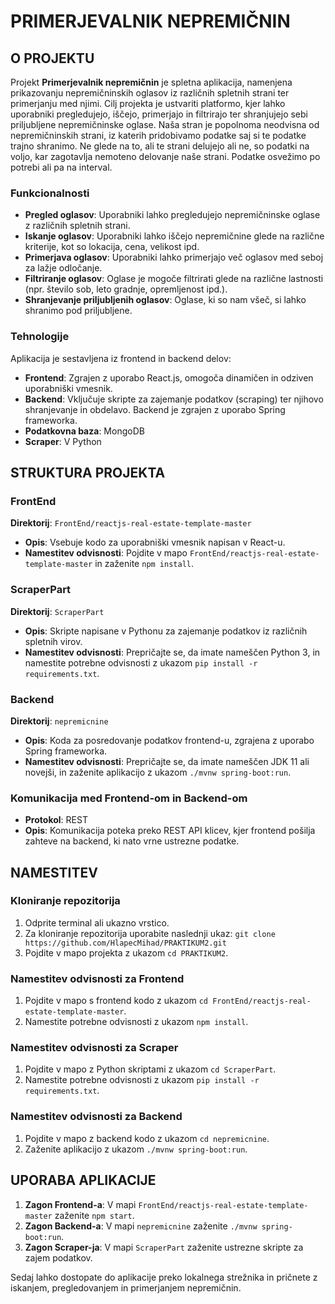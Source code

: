 # PRIMERJEVALNIK NEPREMIČNIN

## O PROJEKTU
Projekt **Primerjevalnik nepremičnin** je spletna aplikacija, namenjena prikazovanju nepremičninskih oglasov iz različnih spletnih strani ter primerjanju med njimi. Cilj projekta je ustvariti platformo, kjer lahko uporabniki pregledujejo, iščejo, primerjajo in filtrirajo ter shranjujejo sebi priljubljene nepremičninske oglase. Naša stran je popolnoma neodvisna od nepremičninskih strani, iz katerih pridobivamo podatke saj si te podatke trajno shranimo. Ne glede na to, ali te strani delujejo ali ne, so podatki na voljo, kar zagotavlja nemoteno delovanje naše strani. Podatke osvežimo po potrebi ali pa na interval.

### Funkcionalnosti
- **Pregled oglasov**: Uporabniki lahko pregledujejo nepremičninske oglase z različnih spletnih strani.
- **Iskanje oglasov**: Uporabniki lahko iščejo nepremičnine glede na različne kriterije, kot so lokacija, cena, velikost ipd.
- **Primerjava oglasov**: Uporabniki lahko primerjajo več oglasov med seboj za lažje odločanje.
- **Filtriranje oglasov**: Oglase je mogoče filtrirati glede na različne lastnosti (npr. število sob, leto gradnje, opremljenost ipd.).
- **Shranjevanje priljubljenih oglasov**: Oglase, ki so nam všeč, si lahko shranimo pod priljubljene.

### Tehnologije
Aplikacija je sestavljena iz frontend in backend delov:
- **Frontend**: Zgrajen z uporabo React.js, omogoča dinamičen in odziven uporabniški vmesnik.
- **Backend**: Vključuje skripte za zajemanje podatkov (scraping) ter njihovo shranjevanje in obdelavo. Backend je zgrajen z uporabo Spring frameworka.
- **Podatkovna baza**: MongoDB
- **Scraper**: V Python

## STRUKTURA PROJEKTA

### FrontEnd
**Direktorij**: `FrontEnd/reactjs-real-estate-template-master`
- **Opis**: Vsebuje kodo za uporabniški vmesnik napisan v React-u.
- **Namestitev odvisnosti**: Pojdite v mapo `FrontEnd/reactjs-real-estate-template-master` in zaženite `npm install`.

### ScraperPart
**Direktorij**: `ScraperPart`
- **Opis**: Skripte napisane v Pythonu za zajemanje podatkov iz različnih spletnih virov.
- **Namestitev odvisnosti**: Prepričajte se, da imate nameščen Python 3, in namestite potrebne odvisnosti z ukazom `pip install -r requirements.txt`.

### Backend
**Direktorij**: `nepremicnine`
- **Opis**: Koda za posredovanje podatkov frontend-u, zgrajena z uporabo Spring frameworka.
- **Namestitev odvisnosti**: Prepričajte se, da imate nameščen JDK 11 ali novejši, in zaženite aplikacijo z ukazom `./mvnw spring-boot:run`.

### Komunikacija med Frontend-om in Backend-om
- **Protokol**: REST
- **Opis**: Komunikacija poteka preko REST API klicev, kjer frontend pošilja zahteve na backend, ki nato vrne ustrezne podatke.

## NAMESTITEV

### Kloniranje repozitorija
1. Odprite terminal ali ukazno vrstico.
2. Za kloniranje repozitorija uporabite naslednji ukaz: `git clone https://github.com/HlapecMihad/PRAKTIKUM2.git`
3. Pojdite v mapo projekta z ukazom `cd PRAKTIKUM2`.

### Namestitev odvisnosti za Frontend
1. Pojdite v mapo s frontend kodo z ukazom `cd FrontEnd/reactjs-real-estate-template-master`.
2. Namestite potrebne odvisnosti z ukazom `npm install`.

### Namestitev odvisnosti za Scraper
1. Pojdite v mapo z Python skriptami z ukazom `cd ScraperPart`.
2. Namestite potrebne odvisnosti z ukazom `pip install -r requirements.txt`.

### Namestitev odvisnosti za Backend
1. Pojdite v mapo z backend kodo z ukazom `cd nepremicnine`.
2. Zaženite aplikacijo z ukazom `./mvnw spring-boot:run`.

## UPORABA APLIKACIJE
1. **Zagon Frontend-a**: V mapi `FrontEnd/reactjs-real-estate-template-master` zaženite `npm start`.
2. **Zagon Backend-a**: V mapi `nepremicnine` zaženite `./mvnw spring-boot:run`.
3. **Zagon Scraper-ja**: V mapi `ScraperPart` zaženite ustrezne skripte za zajem podatkov.

Sedaj lahko dostopate do aplikacije preko lokalnega strežnika in pričnete z iskanjem, pregledovanjem in primerjanjem nepremičnin.
